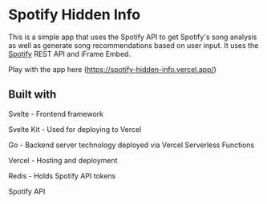 # Spotify Hidden Info

This is a simple app that uses the Spotify API to get Spotify's song analysis as well as generate song recommendations based on user input. It uses the [Spotify](https://developer.spotify.com/) REST API and iFrame Embed.

Play with the app here (https://spotify-hidden-info.vercel.app/)

## Built with
Svelte - Frontend framework

Svelte Kit - Used for deploying to Vercel 

Go - Backend server technology deployed via Vercel Serverless Functions

Vercel - Hosting and deployment

Redis - Holds Spotify API tokens

Spotify API

